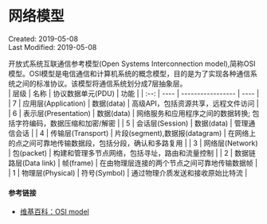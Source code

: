 # 网络模型
Created: 2019-05-08  
Last Modified: 2019-05-08  

开放式系统互联通信参考模型(Open Systems Interconnection model),简称OSI模型。OSI模型是电信通信和计算机系统的概念模型，目的是为了实现各种通信系统之间的标准协议。该模型将通信系统划分成7层抽象层。  
| 层级 | 名称 | 协议数据单元(PDU) | 功能 |
| :--: | ---- | ----------------- | ---- |
| 7 | 应用层(Application) | 数据(data) | 高级API，包括资源共享，远程文件访问 |
| 6 | 表示层(Presentation) | 数据(data) | 网络服务和应用程序之间的数据转换; 包括字符编码，数据压缩和加密/解密 |
| 5 | 会话层(Session) | 数据(data) | 管理通信会话 |
| 4 | 传输层(Transport) | 片段(segment),数据报(datagram) | 在网络上的点之间可靠地传输数据段，包括分段，确认和多路复用 |
| 3 | 网络层(Network) | 包(packet) | 构建和管理多节点网络，包括寻址，路由和流量控制 |
| 2 | 数据链路层(Data link) | 帧(frame) | 在由物理层连接的两个节点之间可靠地传输数据帧 |
| 1 | 物理层(Physical) | 符号(Symbol) | 通过物理介质发送和接收原始比特流 |

#### 参考链接
- [维基百科：OSI model](https://en.wikipedia.org/wiki/OSI_model)
